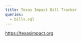 ```yaml
---
title: Texas Impact Bill Tracker
queries:
  - bills.sql
---
```


https://texasimpact.org

<DataTable data={bills}/>
